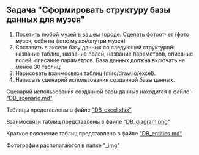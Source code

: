 ## Задача "Сформировать структуру базы данных для музея"

1. Посетить любой музей в вашем городе. Сделать фотоотчет (фото музея, себя на фоне музея/внутри музея)
2. Составить в экселе базу данных со следующей структурой: название таблиц, название полей, название параметров, описание полей, описание параметров. База данных должна включать не менее 30 таблиц!
3. Нарисовать взаимосвязи таблиц (miro/draw.io/excel).
4. Написать сценарий использования созданной базы данных.

Сценарий использования созданной базы данных находится в файле - ["DB_scenario.md"](https://github.com/Zaar-87/DB_museum/blob/main/DB_scenario.md)

Таблицы представлены в файле ["DB_excel.xlsx"](https://github.com/Zaar-87/DB_museum/blob/main/DB_excel.xlsx)

Взаимосвязи таблиц представлены в файле ["DB_diagram.png"](https://github.com/Zaar-87/DB_museum/blob/main/DB_diagram.png)

Краткое пояснение таблиц представлено в файле ["DB_entities.md"](https://github.com/Zaar-87/DB_museum/blob/main/DB_entities.md)

Фотографии располагаются в папке ["_img"](https://github.com/Zaar-87/DB_museum/tree/main/_img)